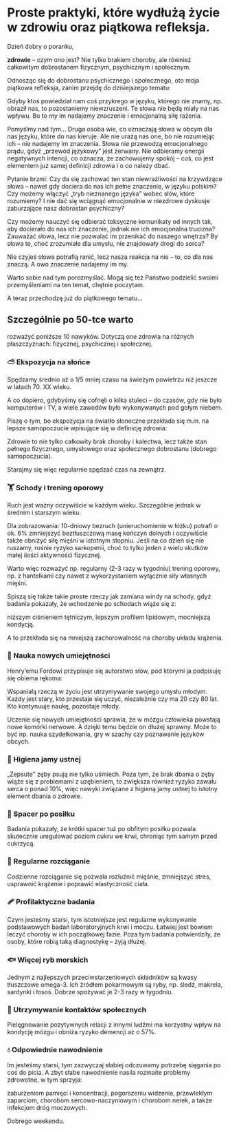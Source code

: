 # Proste praktyki, które wydłużą życie w zdrowiu oraz piątkowa refleksja.

Dzień dobry o poranku,

**zdrowie** – czym ono jest? Nie tylko brakiem choroby, ale również całkowitym dobrostanem fizycznym, psychicznym i społecznym.

Odnosząc się do dobrostanu psychicznego i społecznego, oto moja piątkowa refleksja, zanim przejdę do dzisiejszego tematu:

Gdyby ktoś powiedział nam coś przykrego w języku, którego nie znamy, np. obraził nas, to pozostaniemy niewzruszeni. Te słowa nie będą miały na nas wpływu. Bo to my im nadajemy znaczenie i emocjonalną siłę rażenia.

Pomyślmy nad tym… Druga osoba wie, co oznaczają słowa w obcym dla nas języku, które do nas kieruje. Ale nie urażą nas one, bo nie rozumiejąc ich – nie nadajemy im znaczenia. Słowa nie przewodzą emocjonalnego prądu, gdyż „przewód językowy” jest zerwany. Nie odbieramy energii negatywnych intencji, co oznacza, że zachowujemy spokój – coś, co jest elementem już samej definicji zdrowia i o co należy dbać.

Pytanie brzmi: Czy da się zachować ten stan niewrażliwości na krzywdzące słowa – nawet gdy dociera do nas ich pełne znaczenie, w języku polskim? Czy możemy włączyć „tryb nieznanego języka” wobec słów, które rozumiemy? I nie dać się wciągnąć emocjonalnie w niezdrowe dyskusje zaburzające nasz dobrostan psychiczny?

Czy możemy nauczyć się odbierać toksyczne komunikaty od innych tak, aby docierało do nas ich znaczenie, jednak nie ich emocjonalna trucizna? Zauważać słowa, lecz nie pozwalać im przenikać do naszego wnętrza? By słowa te, choć zrozumiałe dla umysłu, nie znajdowały drogi do serca?

Nie czyjeś słowa potrafią ranić, lecz nasza reakcja na nie – to, co dla nas znaczą. A owo znaczenie nadajemy im my.

Warto sobie nad tym porozmyślać. Mogą się też Państwo podzielić swoimi przemyśleniami na ten temat, chętnie poczytam.

A teraz przechodzę już do piątkowego tematu…

## Szczególnie po 50-tce warto

rozważyć poniższe 10 nawyków. Dotyczą one zdrowia na różnych płaszczyznach: fizycznej, psychicznej i społecznej.

### ⛅ Ekspozycja na słońce

Spędzamy średnio aż o 1/5 mniej czasu na świeżym powietrzu niż jeszcze w latach 70. XX wieku.

A co dopiero, gdybyśmy się cofnęli o kilka stuleci – do czasów, gdy nie było komputerów i TV, a wiele zawodów było wykonywanych pod gołym niebem.

Piszę o tym, bo ekspozycja na światło słoneczne przekłada się m.in. na lepsze samopoczucie wpisujące się w definicję zdrowia:

Zdrowie to nie tylko całkowity brak choroby i kalectwa, lecz także stan pełnego fizycznego, umysłowego oraz społecznego dobrostanu (dobrego samopoczucia).

Starajmy się więc regularnie spędzać czas na zewnątrz.

### 🏋 Schody i trening oporowy

Ruch jest ważny oczywiście w każdym wieku. Szczególnie jednak w średnim i starszym wieku.

Dla zobrazowania: 10-dniowy bezruch (unieruchomienie w łóżku) potrafi o ok. 6% zmniejszyć beztłuszczową masę kończyn dolnych i oczywiście także obniżyć siłę mięśni w istotnym stopniu. Jeśli na co dzień się nie ruszamy, rośnie ryzyko sarkopenii, choć to tylko jeden z wielu skutków małej ilości aktywności fizycznej.

Warto więc rozważyć np. regularny (2-3 razy w tygodniu) trening oporowy, np. z hantelkami czy nawet z wykorzystaniem wyłącznie siły własnych mięśni.

Spiszą się także takie proste rzeczy jak zamiana windy na schody, gdyż badania pokazały, że wchodzenie po schodach wiąże się z:

niższym ciśnieniem tętniczym, lepszym profilem lipidowym, mocniejszą kondycją.

A to przekłada się na mniejszą zachorowalność na choroby układu krążenia.

### 📖 Nauka nowych umiejętności

Henry’emu Fordowi przypisuje się autorstwo słów, pod którymi ja podpisuję się obiema rękoma:

Wspaniałą rzeczą w życiu jest utrzymywanie swojego umysłu młodym. Każdy jest stary, kto przestaje się uczyć, niezależnie czy ma 20 czy 80 lat. Kto kontynuuje naukę, pozostaje młody.

Uczenie się nowych umiejętności sprawia, że w mózgu człowieka powstają nowe komórki nerwowe. A dzięki temu będzie on dłużej sprawny. Może to być np. nauka szydełkowania, gry w szachy czy poznawanie języków obcych.

### 🦷 Higiena jamy ustnej

„Zepsute” zęby psują nie tylko uśmiech. Poza tym, że brak dbania o zęby wiąże się z problemami z uzębieniem, to zwiększa również ryzyko zawału serca o ponad 10%, więc nawyki związane z higieną jamy ustnej to istotny element dbania o zdrowie.

### 🚶 Spacer po posiłku

Badania pokazały, że krótki spacer tuż po obfitym posiłku pozwala skutecznie uregulować poziom cukru we krwi, chroniąc tym samym przed cukrzycą.

### 🤸 Regularne rozciąganie

Codzienne rozciąganie się pozwala rozluźnić mięśnie, zmniejszyć stres, usprawnić krążenie i poprawić elastyczność ciała.

### 🩹 Profilaktyczne badania

Czym jesteśmy starsi, tym istotniejsze jest regularne wykonywanie podstawowych badań laboratoryjnych krwi i moczu. Łatwiej jest bowiem leczyć choroby w ich początkowej fazie. Poza tym badania potwierdziły, że osoby, które robią taką diagnostykę – żyją dłużej.

### 🐟 Więcej ryb morskich

Jednym z najlepszych przeciwstarzeniowych składników są kwasy tłuszczowe omega-3. Ich źródłem pokarmowym są ryby, np. śledź, makrela, sardynki i łosoś. Dobrze spożywać je 2-3 razy w tygodniu.

### 👥 Utrzymywanie kontaktów społecznych

Pielęgnowanie pozytywnych relacji z innymi ludźmi ma korzystny wpływ na kondycję mózgu i obniża ryzyko demencji aż o 57%.

### 💧 Odpowiednie nawodnienie

Im jesteśmy starsi, tym zazwyczaj słabiej odczuwamy potrzebę sięgania po coś do picia. A zbyt słabe nawodnienie nasila rozmaite problemy zdrowotne, w tym sprzyja:

zaburzeniom pamięci i koncentracji, pogorszeniu widzenia, przewlekłym zaparciom, chorobom sercowo-naczyniowym i chorobom nerek, a także infekcjom dróg moczowych.

Dobrego weekendu.